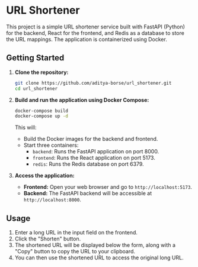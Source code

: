 # URL Shortener

This project is a simple URL shortener service built with FastAPI (Python) for the backend, React for the frontend, and Redis as a database to store the URL mappings. The application is containerized using Docker.

## Getting Started

1. **Clone the repository:**

    ```bash
    git clone https://github.com/aditya-borse/url_shortener.git
    cd url_shortener
    ```

2. **Build and run the application using Docker Compose:**

    ```bash
    docker-compose build
    docker-compose up -d
    ```

    This will:
    *   Build the Docker images for the backend and frontend.
    *   Start three containers:
        *   `backend`: Runs the FastAPI application on port 8000.
        *   `frontend`: Runs the React application on port 5173.
        *   `redis`: Runs the Redis database on port 6379.

3. **Access the application:**

    *   **Frontend:** Open your web browser and go to `http://localhost:5173`.
    *   **Backend:** The FastAPI backend will be accessible at `http://localhost:8000`.

## Usage

1. Enter a long URL in the input field on the frontend.
2. Click the "Shorten" button.
3. The shortened URL will be displayed below the form, along with a "Copy" button to copy the URL to your clipboard.
4. You can then use the shortened URL to access the original long URL.